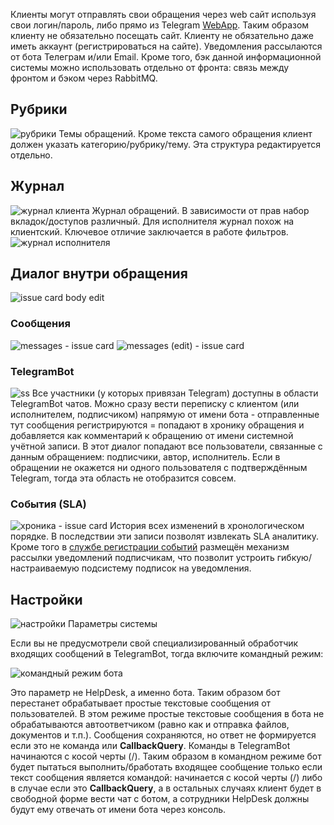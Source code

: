 Клиенты могут отправлять свои обращения через web сайт используя свои логин/пароль, либо прямо из Telegram [WebApp](https://core.telegram.org/bots/webapps). Таким образом клиенту не обязательно посещать сайт. Клиенту не обязательно даже иметь аккаунт (регистрироваться на сайте). Уведомления рассылаются от бота Телеграм и/или Email.
Кроме того, бэк данной информационной системы можно использовать отдельно от фронта: связь между фронтом и бэком через RabbitMQ.

## Рубрики
![рубрики](img/rubric-view.png)
Темы обращений. Кроме текста самого обращения клиент должен указать категорию/рубрику/тему. Эта структура редактируется отдельно.

## Журнал
![журнал клиента](img/journal.png)
Журнал обращений. В зависимости от прав набор вкладок/доступов различный.
Для исполнителя журнал похож на клиентский. Ключевое отличие заключается в работе фильтров.
![журнал исполнителя](img/journal-executor.png)

## Диалог внутри обращения
![issue card body edit](img/issue-card-edit-body.png)

### Сообщения
![messages - issue card](img/issue-card-messages.png)
![messages (edit) - issue card](img/issue-card-messages-edit.png)

### TelegramBot
![ss](img/issue-main.png)
Все участники (у которых привязан Telegram) доступны в области TelegramBot чатов. Можно сразу вести переписку с клиентом (или исполнителем, подписчиком) напрямую от имени бота - отправленные тут сообщения регистрируются = попадают в хронику обращения и добавляется как комментарий к обращению от имени системной учётной записи. В этот диалог попадают все пользователи, связанные с данным обращением: подписчики, автор, исполнитель. Если в обращении не окажется ни одного пользователя с подтверждённым Telegram, тогда эта область не отобразится совсем.

### События (SLA)
![хроника - issue card](img/issue-card-pulse-journal.png)
История всех изменений в хронологическом порядке. В последствии эти записи позволят извлекать SLA аналитику. Кроме того в [службе регистрации событий](/HelpdeskService/Services/Receives/issues/pulse/PulseIssueReceive.cs) размещён механизм рассылки уведомлений подписчикам, что позволит устроить гибкую/настраиваемую подсистему подписок на уведомления.

## Настройки
![настройки](img/configs.png)
Параметры системы

Если вы не предусмотрели свой специализированный обработчик входящих сообщений в TelegramBot, тогда включите командный режим:

![командный режим бота](img/config-tg-command-mode.png)

Это параметр не HelpDesk, а именно бота. Таким образом бот перестанет обрабатывает простые текстовые сообщения от пользователей. В этом режиме простые текстовые сообщения в бота не обрабатываются автоответчиком (равно как и отправка файлов, документов и т.п.). Сообщения сохраняются, но ответ не формируется если это не команда или **CallbackQuery**. Команды в TelegramBot начинаются с косой черты (/). Таким образом в командном режиме бот будет пытаться выполнить/бработать входящее сообщение только если текст сообщения является командой: начинается с косой черты (/) либо в случае если это **CallbackQuery**, а в остальных случаях клиент будет в свободной форме вести чат с ботом, а сотрудники HelpDesk должны будут ему отвечать от имени бота через консоль.